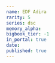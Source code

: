 ```yaml
---
name: EDF Adira
rarity: 5
series: dsc
memory_alpha:
bigbook_tier: -1
in_portal: true
date:
published: true
---
```



